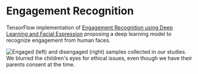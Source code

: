 # Engagement Recognition

TensorFlow implementation of [Engagement Recognition using Deep Learning and Facial Expression](https://arxiv.org/abs/1808.02324) proposing a deep learning model to recognize engagement from human faces. 

![Engaged (left) and disengaged (right) samples collected in our studies. We blurred the children's eyes for ethical issues, even though we have their parents consent at the time.](https://github.com/omidmn/Engagement-Recognition/edit/master/images/sample_eng.jpg)

